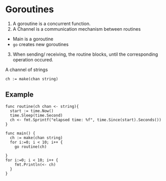 # Goroutines

1. A goroutine is a concurrent function.
2. A Channel is a communication mechanism between routines
  - Main is a goroutine
  - `go` creates new goroutines
3. When sending/ receiving, the routine blocks, until the corresponding operation occured. 

A channel of strings
```
ch := make(chan string)
```

## Example
```
func routine(ch chan <- string){
  start := time.Now()
  time.Sleep(time.Second)
  ch <- fmt.Sprintf("elapsed time: %f", time.Since(start).Seconds())
}

func main() {
  ch := make(chan string)
  for i:=0; i < 10; i++ {
    go routine(ch)

}
for i:=0; i < 10; i++ {
    fmt.Println(<- ch)
  }
}

```
